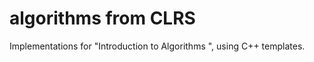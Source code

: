 algorithms from CLRS
====================

Implementations for  "Introduction to Algorithms ", using C++ templates.
